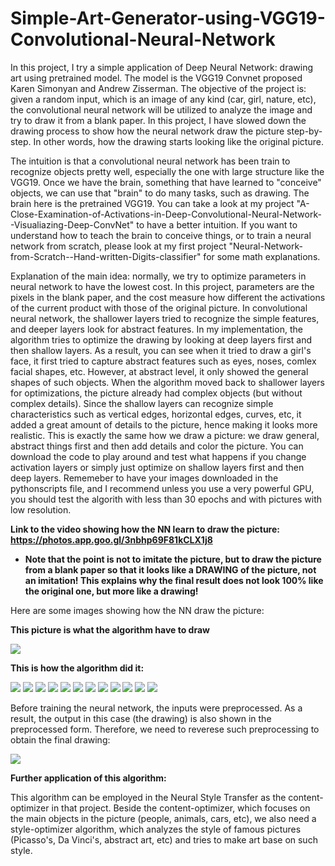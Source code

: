 # Simple-Art-Generator-using-VGG19-Convolutional-Neural-Network
In this project, I try a simple application of Deep Neural Network: drawing art using pretrained model. The model is the VGG19 Convnet proposed Karen Simonyan and Andrew Zisserman. The objective of the project is: given a random input, which is an image of any kind (car, girl, nature, etc), the convolutional neural network will be utilized to analyze the image and try to draw it from a blank paper. In this project, I have slowed down the drawing process to show how the neural network draw the picture step-by-step. In other words, how the drawing starts looking like the original picture.

The intuition is that a convolutional neural network has been train to recognize objects pretty well, especially the one with large structure like the VGG19. Once we have the brain, something that have learned to "conceive" objects, we can use that "brain" to do many tasks, such as drawing. The brain here is the pretrained VGG19. You can take a look at my project "A-Close-Examination-of-Activations-in-Deep-Convolutional-Neural-Network--Visualiazing-Deep-ConvNet" to have a better intuition. If you want to understand how to teach the brain to conceive things, or to train a neural network from scratch, please look at my first project "Neural-Network-from-Scratch--Hand-written-Digits-classifier" for some math explanations.

Explanation of the main idea: normally, we try to optimize parameters in neural network to have the lowest cost. In this project, parameters are the pixels in the blank paper, and the cost measure how different the activations of the current product with those of the original picture. In convolutional neural network, the shallower layers tried to recognize the simple features, and deeper layers look for abstract features. In my implementation, the algorithm tries to optimize the drawing by looking at deep layers first and then shallow layers. As a result, you can see when it tried to draw a girl's face, it first tried to capture abstract features such as eyes, noses, comlex facial shapes, etc. However, at abstract level, it only showed the general shapes of such objects. When the algorithm moved back to shallower layers for optimizations, the picture already had complex objects (but without complex details). Since the shallow layers can recognize simple characteristics such as vertical edges, horizontal edges, curves, etc, it added a great amount of details to the picture, hence making it looks more realistic. This is exactly the same how we draw a picture: we draw general, abstract things first and then add details and color the picture. You can download the code to play around and test what happens if you change activation layers or simply just optimize on shallow layers first and then deep layers. Rememeber to have your images downloaded in the pythonscripts file, and I recommend unless you use a very powerful GPU, you should test the algorith with less than 30 epochs and with pictures with low resolution.

**Link to the video showing how the NN learn to draw the picture: https://photos.app.goo.gl/3nbhp69F81kCLX1j8**

* **Note that the point is not to imitate the picture, but to draw the picture from a blank paper so that it looks like a DRAWING of the picture, not an imitation! This explains why the final result does not look 100% like the original one, but more like a drawing!**

Here are some images showing how the NN draw the picture:

**This picture is what the algorithm have to draw**

<img src = "Images/Sample.png">

**This is how the algorithm did it:**

<img src = "Images/Blank paper.png">
<img src = "Images/Epoch 1.png">
<img src = "Images/Epoch 2.png">
<img src = "Images/Epoch 3.png">
<img src = "Images/Epoch 4.png">
<img src = "Images/Epoch 5.png">
<img src = "Images/Epoch 6.png">
<img src = "Images/Epoch 7.png">
<img src = "Images/Epoch 8.png">
<img src = "Images/Epoch 9.png">
<img src = "Images/Epoch 10.png">
<img src = "Images/Epoch 11.png">

Before training the neural network, the inputs were preprocessed. As a result, the output in this case (the drawing) is also shown in the preprocessed form. Therefore, we need to reverese such preprocessing to obtain the final drawing:

<img src = "Images/Final Drawing.png">


**Further application of this algorithm:**

This algorithm can be employed in the Neural Style Transfer as the content-optimizer in that project. Beside the content-optimizer, which focuses on the main objects in the picture (people, animals, cars, etc), we also need a style-optimizer algorithm, which analyzes the style of famous pictures (Picasso's, Da Vinci's, abstract art, etc) and tries to make art base on such style.
